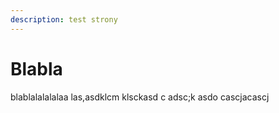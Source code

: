 ```yaml
---
description: test strony
---
```


# Blabla

blablalalalalaa  las,asdklcm klsckasd c adsc;k asdo cascjacascj

